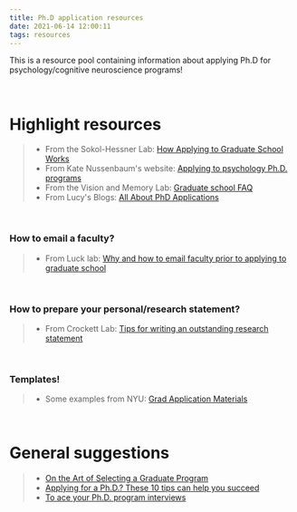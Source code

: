 ```yaml
---
title: Ph.D application resources
date: 2021-06-14 12:00:11
tags: resources
---
```


This is a resource pool containing information about applying Ph.D for psychology/cognitive neuroscience programs!

&nbsp;

# Highlight resources
>* From the Sokol-Hessner Lab: [How Applying to Graduate School Works](https://www.sokolhessnerlab.com/howapplyingworks/#thegoal)
>* From Kate Nussenbaum's website: [Applying to psychology Ph.D. programs](https://www.katenuss.com/advice/applying_to_phd/)
>* From the Vision and Memory Lab: [Graduate school FAQ](https://docs.google.com/document/d/1m1Z8zGJZfAjBeIABYDdkPNmP0r82b-NNKCgAz8yeokQ/edit)
>* From Lucy's Blogs: [All About PhD Applications](https://lucyblogs.wordpress.com/2018/08/02/all-about-phd-applications/#three)

&nbsp;

### How to email a faculty?
>* From Luck lab: [Why and how to email faculty prior to applying to graduate school](https://lucklab.ucdavis.edu/blog/2018/9/17/emailing-faculty)

&nbsp;

### How to prepare your personal/research statement?
>* From Crockett Lab: [Tips for writing an outstanding research statement](https://www.dropbox.com/s/ok9ct08b885hchd/Tips%20for%20writing%20an%20outstanding%20research%20statement.docx?dl=0)

&nbsp;

### Templates!
>* Some examples from NYU: [Grad Application Materials](https://drive.google.com/drive/folders/1eZ1CMG-bZQlPtB6OkduFy0Qq2-uS-mjH)

&nbsp;

# General suggestions
>* [On the Art of Selecting a Graduate Program](https://www.insidehighered.com/blogs/gradhacker/art-selecting-graduate-program)
>* [Applying for a Ph.D.? These 10 tips can help you succeed](https://www.sciencemag.org/careers/2018/09/applying-phd-these-10-tips-can-help-you-succeed)
>* [To ace your Ph.D. program interviews](https://www.sciencemag.org/careers/2019/02/ace-your-phd-program-interviews-prepare-answer-and-ask-these-key-questions)